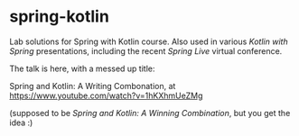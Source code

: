 # spring-kotlin
Lab solutions for Spring with Kotlin course. Also used in various _Kotlin with Spring_ presentations, including the recent _Spring Live_ virtual conference.

The talk is here, with a messed up title:

Spring and Kotlin: A Writing Combonation, at https://www.youtube.com/watch?v=1hKXhmUeZMg

(supposed to be _Spring and Kotlin: A Winning Combination_, but you get the idea :)
